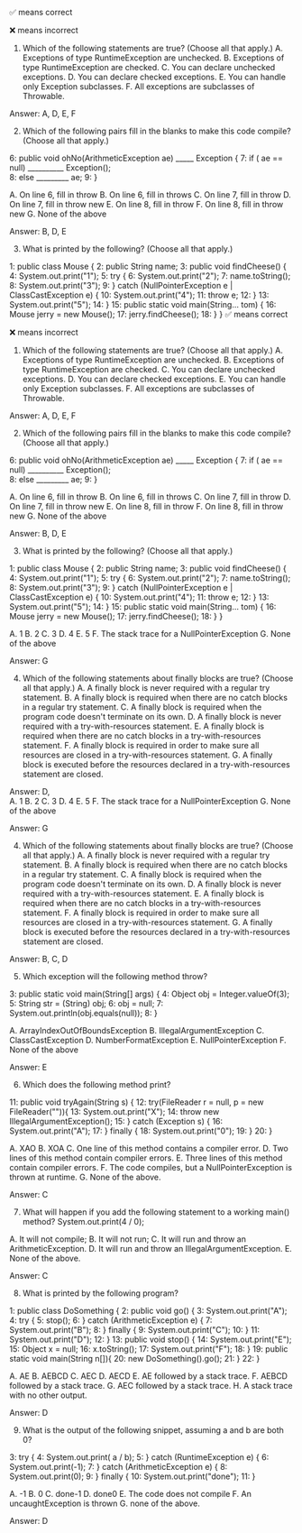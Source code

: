 ✅ means correct

❌ means incorrect


1. Which of the following statements are true? (Choose all that apply.)
A. Exceptions of type RuntimeException are unchecked.
B. Exceptions of type RuntimeException are checked.
C. You can declare unchecked exceptions.
D. You can declare checked exceptions.
E. You can handle only Exception subclasses.
F. All exceptions are subclasses of Throwable.

Answer: A, D, E, F

2. Which of the following pairs fill in the blanks to make
this code compile? (Choose all that apply.)

6: public void ohNo(ArithmeticException ae) _____ Exception {
7:      if ( ae == null) __________ Exception();   
8:      else _________ ae;
9: }

A. On line 6, fill in throw
B. On line 6, fill in throws
C. On line 7, fill in throw
D. On line 7, fill in throw new
E. On line 8, fill in throw
F. On line 8, fill in throw new
G. None of the above

Answer: B, D, E

3. What is printed by the following? (Choose all that apply.)

1: public class Mouse {
2:      public String name;
3:      public void findCheese() {
4:          System.out.print("1");
5:          try {
6:              System.out.print("2");
7:              name.toString();
8:              System.out.print("3");
9:          } catch (NullPointerException e | ClassCastException e) {
10:             System.out.print("4");
11:             throw e;
12:         }
13:         System.out.print("5");
14:     }
15: public static void main(String... tom) {
16:     Mouse jerry = new Mouse();
17:     jerry.findCheese();
18: } }
✅ means correct

❌ means incorrect


1. Which of the following statements are true? (Choose all that apply.)
A. Exceptions of type RuntimeException are unchecked.
B. Exceptions of type RuntimeException are checked.
C. You can declare unchecked exceptions.
D. You can declare checked exceptions.
E. You can handle only Exception subclasses.
F. All exceptions are subclasses of Throwable.

Answer: A, D, E, F

2. Which of the following pairs fill in the blanks to make
this code compile? (Choose all that apply.)

6: public void ohNo(ArithmeticException ae) _____ Exception {
7:      if ( ae == null) __________ Exception();   
8:      else _________ ae;
9: }

A. On line 6, fill in throw
B. On line 6, fill in throws
C. On line 7, fill in throw
D. On line 7, fill in throw new
E. On line 8, fill in throw
F. On line 8, fill in throw new
G. None of the above

Answer: B, D, E

3. What is printed by the following? (Choose all that apply.)

1: public class Mouse {
2:      public String name;
3:      public void findCheese() {
4:          System.out.print("1");
5:          try {
6:              System.out.print("2");
7:              name.toString();
8:              System.out.print("3");
9:          } catch (NullPointerException e | ClassCastException e) {
10:             System.out.print("4");
11:             throw e;
12:         }
13:         System.out.print("5");
14:     }
15: public static void main(String... tom) {
16:     Mouse jerry = new Mouse();
17:     jerry.findCheese();
18: } }

A. 1
B. 2
C. 3
D. 4
E. 5
F. The stack trace for a NullPointerException
G. None of the above

Answer: G

4. Which of the following statements about finally blocks are true? (Choose all that apply.)
A. A finally block is never required with a regular try statement.
B. A finally block is required when there are no catch blocks in a regular try statement.
C. A finally block is required when the program code doesn't terminate on its own.
D. A finally block is never required with a try-with-resources statement.
E. A finally block is required when there are no catch blocks in a try-with-resources statement.
F. A finally block is required in order to make sure all resources are closed in a try-with-resources statement.
G. A finally block is executed before the resources declared in a try-with-resources statement are closed.

Answer: D,  
A. 1
B. 2
C. 3
D. 4
E. 5
F. The stack trace for a NullPointerException
G. None of the above

Answer: G

4. Which of the following statements about finally blocks are true? (Choose all that apply.)
A. A finally block is never required with a regular try statement.
B. A finally block is required when there are no catch blocks in a regular try statement.
C. A finally block is required when the program code doesn't terminate on its own.
D. A finally block is never required with a try-with-resources statement.
E. A finally block is required when there are no catch blocks in a try-with-resources statement.
F. A finally block is required in order to make sure all resources are closed in a try-with-resources statement.
G. A finally block is executed before the resources declared in a try-with-resources statement are closed.

Answer: B, C, D

5. Which exception will the following method throw?

3: public static void main(String[] args) {
4:      Object obj = Integer.valueOf(3);
5:      String str = (String) obj;
6:      obj = null;
7:      System.out.println(obj.equals(null));
8: }

A. ArrayIndexOutOfBoundsException
B. IllegalArgumentException
C. ClassCastException
D. NumberFormatException
E. NullPointerException
F. None of the above

Answer: E

6. Which does the following method print?

11: public void tryAgain(String s) {
12:     try(FileReader r = null, p = new FileReader("")){
13:         System.out.print("X");
14:         throw new IllegalArgumentException();
15:     } catch (Exception s) {
16:         System.out.print("A");
17:     } finally {
18:         System.out.print("0");
19:     }
20: }

A. XAO 
B. XOA
C. One line of this method contains a compiler error.
D. Two lines of this method contain compiler errors.
E. Three lines of this method contain compiler errors.
F. The code compiles, but a NullPointerException is thrown at runtime.
G. None of the above.

Answer: C

7. What will happen if you add the following statement to a working main() method?
System.out.print(4 / 0);

A. It will not compile;
B. It will not run;
C. It will run and throw an ArithmeticException.
D. It will run and throw an IllegalArgumentException.
E. None of the above.

Answer: C

8. What is printed by the following program?

1: public class DoSomething {
2:      public void go() {
3:          System.out.print("A");
4:          try {
5:              stop();
6:          } catch (ArithmeticException e) {
7:              System.out.print("B");
8:          } finally {
9:              System.out.print("C");
10:         }
11:         System.out.print("D");
12:     }
13:     public void stop() {
14:         System.out.print("E");
15:         Object x = null;
16:         x.toString();
17:         System.out.print("F");
18:     }
19:     public static void main(String n[]){
20:         new DoSomething().go();
21:     }
22: }

A. AE
B. AEBCD
C. AEC
D. AECD
E. AE followed by a stack trace.
F. AEBCD followed by a stack trace.
G. AEC followed by a stack trace.
H. A stack trace with no other output.

Answer: D

9. What is the output of the following snippet, assuming a and b are both 0?

3: try {
4:      System.out.print( a / b);
5: } catch (RuntimeException e) {
6:      System.out.print(-1);
7: } catch (ArithmeticException e) {
8:      System.out.print(0);
9: } finally {
10:     System.out.print("done");
11: }

A. -1
B. 0
C. done-1
D. done0
E. The code does not compile
F. An uncaughtException is thrown
G. none of the above.

Answer: D